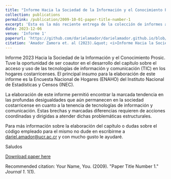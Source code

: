 ```yaml
---
title: "Informe Hacia la Sociedad de la Información y el Conocimiento Prosic 2023"
collection: publications
permalink: /publication/2009-10-01-paper-title-number-1
excerpt: 'Esta es la más reciente entrega de la colección de informes anuales presentados por Prosic.'
date: 2023-12-06
venue: 'Informe 1'
paperurl: 'https://github.com/darielamador/darielamador.github.io/blob/master/files/Informe%202023%20completo_2da%20Rev%20VCO.pdf'
citation: 'Amador Zamora et. al (2023).&quot; <i>Informe Hacia la Sociedad de la Información y el Conocimiento Prosic 2023</i>. 1(1).'
---
```

Informe 2023 Hacia la Sociedad de la Información y el Conocimiento Prosic. Tuve la oportunidad de ser coautor en el desarrollo del capítulo sobre el acceso y uso de las tecnologías de información y comunicación (TIC) en los hogares costarricenses. El principal insumo para la elaboración de este informe es la Encuesta Nacional de Hogares (ENAHO) del Instituto Nacional de Estadísticas y Censos (INEC).

La elaboración de este informe permitió encontrar la marcada tendencia en las profundas desigualdades que aún permanecen en la sociedad costarricense en cuanto a la tenencia de tecnologías de información y comunicación. Estas brechas y marcadas diferencias requieren de acciones coordinadas y dirigidas a atender dichas problemáticas estructurales.

Para más información sobre la elaboración del capítulo o dudas sobre el código empleado para el mismo no dude en escribirme a dariel.amador@ucr.ac.cr y con mucho gusto le ayudaré.

Saludos

[Download paper here]([http://academicpages.github.io/files/paper1.pdf](https://github.com/darielamador/darielamador.github.io/blob/master/files/Informe%202023%20completo_2da%20Rev%20VCO.pdf)https://github.com/darielamador/darielamador.github.io/blob/master/files/Informe%202023%20completo_2da%20Rev%20VCO.pdf)

Recommended citation: Your Name, You. (2009). "Paper Title Number 1." <i>Journal 1</i>. 1(1).
